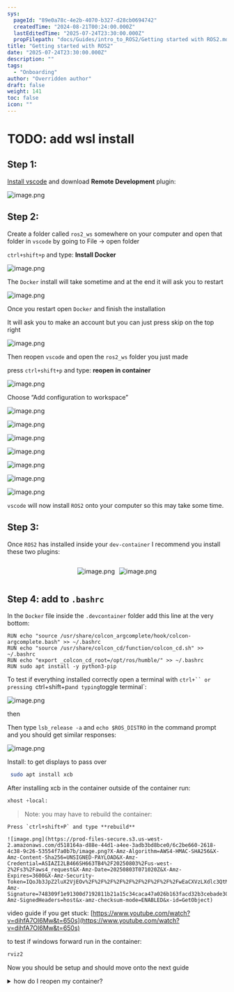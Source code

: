 ```yaml
---
sys:
  pageId: "89e0a78c-4e2b-4070-b327-d28cb0694742"
  createdTime: "2024-08-21T00:24:00.000Z"
  lastEditedTime: "2025-07-24T23:30:00.000Z"
  propFilepath: "docs/Guides/intro_to_ROS2/Getting started with ROS2.md"
title: "Getting started with ROS2"
date: "2025-07-24T23:30:00.000Z"
description: ""
tags:
  - "Onboarding"
author: "Overridden author"
draft: false
weight: 141
toc: false
icon: ""
---
```


# TODO: add wsl install

## Step 1:

[Install vscode](https://code.visualstudio.com/download) and download **Remote Development** plugin:

![image.png](https://prod-files-secure.s3.us-west-2.amazonaws.com/d518164a-d88e-44d1-a4ee-3adb3bd8bce0/efb52993-1881-4a40-b95e-6f020334f022/image.png?X-Amz-Algorithm=AWS4-HMAC-SHA256&X-Amz-Content-Sha256=UNSIGNED-PAYLOAD&X-Amz-Credential=ASIAZI2LB466U6KWYHFF%2F20250803%2Fus-west-2%2Fs3%2Faws4_request&X-Amz-Date=20250803T071012Z&X-Amz-Expires=3600&X-Amz-Security-Token=IQoJb3JpZ2luX2VjEOv%2F%2F%2F%2F%2F%2F%2F%2F%2F%2FwEaCXVzLXdlc3QtMiJHMEUCIGoKkzzkMhMj3LdDiCOzajp%2FJVRcA4QWAi6tvnGB7rGmAiEAmJlKkxtd%2FghWB9K7H1trqgBJfGgIo93BXRpSHCvPxzEq%2FwMIJBAAGgw2Mzc0MjMxODM4MDUiDIwc7PVEc9yaCBse9ircA5PY7FwJxBSYvnC8Vs1dUMGdADSQ4Jy84euPOkCVrCZnOD1yV16fT6PfbiyNfCWglzInBPYIgAQNbB9xIPUYIEIAmMdUBe3AZG9isv91y07fPXk5xiYlICLf2AD5FfDcmEg3pjagem0K7jyypqtfM6gUbksSwW5TW%2FsFgcIFWbl9fuGCrRxG5P9yAqjUv7ez1nzTgcUjXbU4ne30F9oXOSCc1uhcXE0wJoEu4LLSx08OYWrIsz0KLZxIzqMr%2BBpWzyJXJT%2F8hhVexoHBAwII%2FiHwkh37bnWu7d%2F%2FQ%2FQLCNJlXUsBXTDLGNRH840i6vtnVJhy46%2FKCTRxIm2jDuYytcX5jevP5zJzprGIbS0ijQFGp3sGe%2BaN%2Bm2Y9nBSMgF9rssfK6xnYz0DNXmn%2BikI3bVu37qJECVr9dDFNfd7kcC1081azo4ssiDx%2FwTjzE1L%2Fr0OPq47ivjuUKnjRfgyQlRH3862%2BFZ1zdyCfKn0WmSlMcvwfJ185py60ArC96B7JH4Q6HB3t8nHJzZIzbx0VT58pFEkbFd2xoScymfjHWjd3xSbVpEhhAn1AX8YgSo%2BTmaui0ilQAfGd0xPrNl3VOMsk5MorSegSBGUPzo%2Fp5tIPwULJ9CwJwpzcr18MNOau8QGOqUBpy0dLtwavtJmpjxXkRtlwWrBv%2BmPUyNBYAu%2BT63bKkT5TmUhMnTHx9uWlDf%2BBSzICbmytjXC2DPis2mtCNiSWoB9wy1s13awwDVgtUqSAx4e%2F4SkgZ%2Bc6FASJ3lsQQlRmQrX%2FJ3smb%2FOYmMBeByeeO6r9HSOtjyhbwN7GGkvWszb31KN6H0QverBR%2BAsuJFYsIBjUIqYC%2BX%2BZjVFuRxAXseguWaF&X-Amz-Signature=327b0e24ff272d56ee7c572d76cedeffbfb85370d64ca601aa9eb7a817d9f1dd&X-Amz-SignedHeaders=host&x-amz-checksum-mode=ENABLED&x-id=GetObject)

## Step 2:

Create a folder called `ros2_ws` somewhere on your computer and open that folder in `vscode` by going to File → open folder 

`ctrl+shift+p` and type: **Install Docker**

![image.png](https://prod-files-secure.s3.us-west-2.amazonaws.com/d518164a-d88e-44d1-a4ee-3adb3bd8bce0/2269dc0e-1cd5-47ff-bceb-c04ad9b2eab0/image.png?X-Amz-Algorithm=AWS4-HMAC-SHA256&X-Amz-Content-Sha256=UNSIGNED-PAYLOAD&X-Amz-Credential=ASIAZI2LB466U6KWYHFF%2F20250803%2Fus-west-2%2Fs3%2Faws4_request&X-Amz-Date=20250803T071012Z&X-Amz-Expires=3600&X-Amz-Security-Token=IQoJb3JpZ2luX2VjEOv%2F%2F%2F%2F%2F%2F%2F%2F%2F%2FwEaCXVzLXdlc3QtMiJHMEUCIGoKkzzkMhMj3LdDiCOzajp%2FJVRcA4QWAi6tvnGB7rGmAiEAmJlKkxtd%2FghWB9K7H1trqgBJfGgIo93BXRpSHCvPxzEq%2FwMIJBAAGgw2Mzc0MjMxODM4MDUiDIwc7PVEc9yaCBse9ircA5PY7FwJxBSYvnC8Vs1dUMGdADSQ4Jy84euPOkCVrCZnOD1yV16fT6PfbiyNfCWglzInBPYIgAQNbB9xIPUYIEIAmMdUBe3AZG9isv91y07fPXk5xiYlICLf2AD5FfDcmEg3pjagem0K7jyypqtfM6gUbksSwW5TW%2FsFgcIFWbl9fuGCrRxG5P9yAqjUv7ez1nzTgcUjXbU4ne30F9oXOSCc1uhcXE0wJoEu4LLSx08OYWrIsz0KLZxIzqMr%2BBpWzyJXJT%2F8hhVexoHBAwII%2FiHwkh37bnWu7d%2F%2FQ%2FQLCNJlXUsBXTDLGNRH840i6vtnVJhy46%2FKCTRxIm2jDuYytcX5jevP5zJzprGIbS0ijQFGp3sGe%2BaN%2Bm2Y9nBSMgF9rssfK6xnYz0DNXmn%2BikI3bVu37qJECVr9dDFNfd7kcC1081azo4ssiDx%2FwTjzE1L%2Fr0OPq47ivjuUKnjRfgyQlRH3862%2BFZ1zdyCfKn0WmSlMcvwfJ185py60ArC96B7JH4Q6HB3t8nHJzZIzbx0VT58pFEkbFd2xoScymfjHWjd3xSbVpEhhAn1AX8YgSo%2BTmaui0ilQAfGd0xPrNl3VOMsk5MorSegSBGUPzo%2Fp5tIPwULJ9CwJwpzcr18MNOau8QGOqUBpy0dLtwavtJmpjxXkRtlwWrBv%2BmPUyNBYAu%2BT63bKkT5TmUhMnTHx9uWlDf%2BBSzICbmytjXC2DPis2mtCNiSWoB9wy1s13awwDVgtUqSAx4e%2F4SkgZ%2Bc6FASJ3lsQQlRmQrX%2FJ3smb%2FOYmMBeByeeO6r9HSOtjyhbwN7GGkvWszb31KN6H0QverBR%2BAsuJFYsIBjUIqYC%2BX%2BZjVFuRxAXseguWaF&X-Amz-Signature=d7d4b9045f3c7515c29b67c5581d695d319c4844a11a363b4ab399cfdc399aaf&X-Amz-SignedHeaders=host&x-amz-checksum-mode=ENABLED&x-id=GetObject)

The `Docker` install will take sometime and at the end it will ask you to restart

![image.png](https://prod-files-secure.s3.us-west-2.amazonaws.com/d518164a-d88e-44d1-a4ee-3adb3bd8bce0/ed233f78-be33-4b1f-b89c-9c346c0e961e/image.png?X-Amz-Algorithm=AWS4-HMAC-SHA256&X-Amz-Content-Sha256=UNSIGNED-PAYLOAD&X-Amz-Credential=ASIAZI2LB466U6KWYHFF%2F20250803%2Fus-west-2%2Fs3%2Faws4_request&X-Amz-Date=20250803T071012Z&X-Amz-Expires=3600&X-Amz-Security-Token=IQoJb3JpZ2luX2VjEOv%2F%2F%2F%2F%2F%2F%2F%2F%2F%2FwEaCXVzLXdlc3QtMiJHMEUCIGoKkzzkMhMj3LdDiCOzajp%2FJVRcA4QWAi6tvnGB7rGmAiEAmJlKkxtd%2FghWB9K7H1trqgBJfGgIo93BXRpSHCvPxzEq%2FwMIJBAAGgw2Mzc0MjMxODM4MDUiDIwc7PVEc9yaCBse9ircA5PY7FwJxBSYvnC8Vs1dUMGdADSQ4Jy84euPOkCVrCZnOD1yV16fT6PfbiyNfCWglzInBPYIgAQNbB9xIPUYIEIAmMdUBe3AZG9isv91y07fPXk5xiYlICLf2AD5FfDcmEg3pjagem0K7jyypqtfM6gUbksSwW5TW%2FsFgcIFWbl9fuGCrRxG5P9yAqjUv7ez1nzTgcUjXbU4ne30F9oXOSCc1uhcXE0wJoEu4LLSx08OYWrIsz0KLZxIzqMr%2BBpWzyJXJT%2F8hhVexoHBAwII%2FiHwkh37bnWu7d%2F%2FQ%2FQLCNJlXUsBXTDLGNRH840i6vtnVJhy46%2FKCTRxIm2jDuYytcX5jevP5zJzprGIbS0ijQFGp3sGe%2BaN%2Bm2Y9nBSMgF9rssfK6xnYz0DNXmn%2BikI3bVu37qJECVr9dDFNfd7kcC1081azo4ssiDx%2FwTjzE1L%2Fr0OPq47ivjuUKnjRfgyQlRH3862%2BFZ1zdyCfKn0WmSlMcvwfJ185py60ArC96B7JH4Q6HB3t8nHJzZIzbx0VT58pFEkbFd2xoScymfjHWjd3xSbVpEhhAn1AX8YgSo%2BTmaui0ilQAfGd0xPrNl3VOMsk5MorSegSBGUPzo%2Fp5tIPwULJ9CwJwpzcr18MNOau8QGOqUBpy0dLtwavtJmpjxXkRtlwWrBv%2BmPUyNBYAu%2BT63bKkT5TmUhMnTHx9uWlDf%2BBSzICbmytjXC2DPis2mtCNiSWoB9wy1s13awwDVgtUqSAx4e%2F4SkgZ%2Bc6FASJ3lsQQlRmQrX%2FJ3smb%2FOYmMBeByeeO6r9HSOtjyhbwN7GGkvWszb31KN6H0QverBR%2BAsuJFYsIBjUIqYC%2BX%2BZjVFuRxAXseguWaF&X-Amz-Signature=574b8f5a9a89d447bf63cbf030c369082df7b4f4ea0519bd46c41759d319fcf4&X-Amz-SignedHeaders=host&x-amz-checksum-mode=ENABLED&x-id=GetObject)

Once you restart open `Docker` and finish the installation

It will ask you to make an account but you can just press skip on the top right

![image.png](https://prod-files-secure.s3.us-west-2.amazonaws.com/d518164a-d88e-44d1-a4ee-3adb3bd8bce0/21010ad9-1659-4fd9-9f59-9932a09b2a3d/image.png?X-Amz-Algorithm=AWS4-HMAC-SHA256&X-Amz-Content-Sha256=UNSIGNED-PAYLOAD&X-Amz-Credential=ASIAZI2LB466U6KWYHFF%2F20250803%2Fus-west-2%2Fs3%2Faws4_request&X-Amz-Date=20250803T071012Z&X-Amz-Expires=3600&X-Amz-Security-Token=IQoJb3JpZ2luX2VjEOv%2F%2F%2F%2F%2F%2F%2F%2F%2F%2FwEaCXVzLXdlc3QtMiJHMEUCIGoKkzzkMhMj3LdDiCOzajp%2FJVRcA4QWAi6tvnGB7rGmAiEAmJlKkxtd%2FghWB9K7H1trqgBJfGgIo93BXRpSHCvPxzEq%2FwMIJBAAGgw2Mzc0MjMxODM4MDUiDIwc7PVEc9yaCBse9ircA5PY7FwJxBSYvnC8Vs1dUMGdADSQ4Jy84euPOkCVrCZnOD1yV16fT6PfbiyNfCWglzInBPYIgAQNbB9xIPUYIEIAmMdUBe3AZG9isv91y07fPXk5xiYlICLf2AD5FfDcmEg3pjagem0K7jyypqtfM6gUbksSwW5TW%2FsFgcIFWbl9fuGCrRxG5P9yAqjUv7ez1nzTgcUjXbU4ne30F9oXOSCc1uhcXE0wJoEu4LLSx08OYWrIsz0KLZxIzqMr%2BBpWzyJXJT%2F8hhVexoHBAwII%2FiHwkh37bnWu7d%2F%2FQ%2FQLCNJlXUsBXTDLGNRH840i6vtnVJhy46%2FKCTRxIm2jDuYytcX5jevP5zJzprGIbS0ijQFGp3sGe%2BaN%2Bm2Y9nBSMgF9rssfK6xnYz0DNXmn%2BikI3bVu37qJECVr9dDFNfd7kcC1081azo4ssiDx%2FwTjzE1L%2Fr0OPq47ivjuUKnjRfgyQlRH3862%2BFZ1zdyCfKn0WmSlMcvwfJ185py60ArC96B7JH4Q6HB3t8nHJzZIzbx0VT58pFEkbFd2xoScymfjHWjd3xSbVpEhhAn1AX8YgSo%2BTmaui0ilQAfGd0xPrNl3VOMsk5MorSegSBGUPzo%2Fp5tIPwULJ9CwJwpzcr18MNOau8QGOqUBpy0dLtwavtJmpjxXkRtlwWrBv%2BmPUyNBYAu%2BT63bKkT5TmUhMnTHx9uWlDf%2BBSzICbmytjXC2DPis2mtCNiSWoB9wy1s13awwDVgtUqSAx4e%2F4SkgZ%2Bc6FASJ3lsQQlRmQrX%2FJ3smb%2FOYmMBeByeeO6r9HSOtjyhbwN7GGkvWszb31KN6H0QverBR%2BAsuJFYsIBjUIqYC%2BX%2BZjVFuRxAXseguWaF&X-Amz-Signature=d13a07a3dd776565e54206be77e4924042cb1f681308db5ab2382b6faba45654&X-Amz-SignedHeaders=host&x-amz-checksum-mode=ENABLED&x-id=GetObject)

Then reopen `vscode` and open the `ros2_ws` folder you just made

press `ctrl+shift+p` and type: **reopen in container**

![image.png](https://prod-files-secure.s3.us-west-2.amazonaws.com/d518164a-d88e-44d1-a4ee-3adb3bd8bce0/4e93b8c2-41ad-488c-8095-c74205196118/image.png?X-Amz-Algorithm=AWS4-HMAC-SHA256&X-Amz-Content-Sha256=UNSIGNED-PAYLOAD&X-Amz-Credential=ASIAZI2LB466U6KWYHFF%2F20250803%2Fus-west-2%2Fs3%2Faws4_request&X-Amz-Date=20250803T071012Z&X-Amz-Expires=3600&X-Amz-Security-Token=IQoJb3JpZ2luX2VjEOv%2F%2F%2F%2F%2F%2F%2F%2F%2F%2FwEaCXVzLXdlc3QtMiJHMEUCIGoKkzzkMhMj3LdDiCOzajp%2FJVRcA4QWAi6tvnGB7rGmAiEAmJlKkxtd%2FghWB9K7H1trqgBJfGgIo93BXRpSHCvPxzEq%2FwMIJBAAGgw2Mzc0MjMxODM4MDUiDIwc7PVEc9yaCBse9ircA5PY7FwJxBSYvnC8Vs1dUMGdADSQ4Jy84euPOkCVrCZnOD1yV16fT6PfbiyNfCWglzInBPYIgAQNbB9xIPUYIEIAmMdUBe3AZG9isv91y07fPXk5xiYlICLf2AD5FfDcmEg3pjagem0K7jyypqtfM6gUbksSwW5TW%2FsFgcIFWbl9fuGCrRxG5P9yAqjUv7ez1nzTgcUjXbU4ne30F9oXOSCc1uhcXE0wJoEu4LLSx08OYWrIsz0KLZxIzqMr%2BBpWzyJXJT%2F8hhVexoHBAwII%2FiHwkh37bnWu7d%2F%2FQ%2FQLCNJlXUsBXTDLGNRH840i6vtnVJhy46%2FKCTRxIm2jDuYytcX5jevP5zJzprGIbS0ijQFGp3sGe%2BaN%2Bm2Y9nBSMgF9rssfK6xnYz0DNXmn%2BikI3bVu37qJECVr9dDFNfd7kcC1081azo4ssiDx%2FwTjzE1L%2Fr0OPq47ivjuUKnjRfgyQlRH3862%2BFZ1zdyCfKn0WmSlMcvwfJ185py60ArC96B7JH4Q6HB3t8nHJzZIzbx0VT58pFEkbFd2xoScymfjHWjd3xSbVpEhhAn1AX8YgSo%2BTmaui0ilQAfGd0xPrNl3VOMsk5MorSegSBGUPzo%2Fp5tIPwULJ9CwJwpzcr18MNOau8QGOqUBpy0dLtwavtJmpjxXkRtlwWrBv%2BmPUyNBYAu%2BT63bKkT5TmUhMnTHx9uWlDf%2BBSzICbmytjXC2DPis2mtCNiSWoB9wy1s13awwDVgtUqSAx4e%2F4SkgZ%2Bc6FASJ3lsQQlRmQrX%2FJ3smb%2FOYmMBeByeeO6r9HSOtjyhbwN7GGkvWszb31KN6H0QverBR%2BAsuJFYsIBjUIqYC%2BX%2BZjVFuRxAXseguWaF&X-Amz-Signature=4080d2d74fc5f40ddf867f0064715819ac3ad143a62ff3eb8f17d66323bcfe9a&X-Amz-SignedHeaders=host&x-amz-checksum-mode=ENABLED&x-id=GetObject)

Choose “Add configuration to workspace”

![image.png](https://prod-files-secure.s3.us-west-2.amazonaws.com/d518164a-d88e-44d1-a4ee-3adb3bd8bce0/9560b282-5060-4989-ba37-97e7b2c22476/image.png?X-Amz-Algorithm=AWS4-HMAC-SHA256&X-Amz-Content-Sha256=UNSIGNED-PAYLOAD&X-Amz-Credential=ASIAZI2LB466U6KWYHFF%2F20250803%2Fus-west-2%2Fs3%2Faws4_request&X-Amz-Date=20250803T071012Z&X-Amz-Expires=3600&X-Amz-Security-Token=IQoJb3JpZ2luX2VjEOv%2F%2F%2F%2F%2F%2F%2F%2F%2F%2FwEaCXVzLXdlc3QtMiJHMEUCIGoKkzzkMhMj3LdDiCOzajp%2FJVRcA4QWAi6tvnGB7rGmAiEAmJlKkxtd%2FghWB9K7H1trqgBJfGgIo93BXRpSHCvPxzEq%2FwMIJBAAGgw2Mzc0MjMxODM4MDUiDIwc7PVEc9yaCBse9ircA5PY7FwJxBSYvnC8Vs1dUMGdADSQ4Jy84euPOkCVrCZnOD1yV16fT6PfbiyNfCWglzInBPYIgAQNbB9xIPUYIEIAmMdUBe3AZG9isv91y07fPXk5xiYlICLf2AD5FfDcmEg3pjagem0K7jyypqtfM6gUbksSwW5TW%2FsFgcIFWbl9fuGCrRxG5P9yAqjUv7ez1nzTgcUjXbU4ne30F9oXOSCc1uhcXE0wJoEu4LLSx08OYWrIsz0KLZxIzqMr%2BBpWzyJXJT%2F8hhVexoHBAwII%2FiHwkh37bnWu7d%2F%2FQ%2FQLCNJlXUsBXTDLGNRH840i6vtnVJhy46%2FKCTRxIm2jDuYytcX5jevP5zJzprGIbS0ijQFGp3sGe%2BaN%2Bm2Y9nBSMgF9rssfK6xnYz0DNXmn%2BikI3bVu37qJECVr9dDFNfd7kcC1081azo4ssiDx%2FwTjzE1L%2Fr0OPq47ivjuUKnjRfgyQlRH3862%2BFZ1zdyCfKn0WmSlMcvwfJ185py60ArC96B7JH4Q6HB3t8nHJzZIzbx0VT58pFEkbFd2xoScymfjHWjd3xSbVpEhhAn1AX8YgSo%2BTmaui0ilQAfGd0xPrNl3VOMsk5MorSegSBGUPzo%2Fp5tIPwULJ9CwJwpzcr18MNOau8QGOqUBpy0dLtwavtJmpjxXkRtlwWrBv%2BmPUyNBYAu%2BT63bKkT5TmUhMnTHx9uWlDf%2BBSzICbmytjXC2DPis2mtCNiSWoB9wy1s13awwDVgtUqSAx4e%2F4SkgZ%2Bc6FASJ3lsQQlRmQrX%2FJ3smb%2FOYmMBeByeeO6r9HSOtjyhbwN7GGkvWszb31KN6H0QverBR%2BAsuJFYsIBjUIqYC%2BX%2BZjVFuRxAXseguWaF&X-Amz-Signature=6743c35102d94a8e34ca1f8acf35931a4a8eb52481c1f2770416e2ef1d068829&X-Amz-SignedHeaders=host&x-amz-checksum-mode=ENABLED&x-id=GetObject)

![image.png](https://prod-files-secure.s3.us-west-2.amazonaws.com/d518164a-d88e-44d1-a4ee-3adb3bd8bce0/2ee63f81-886b-48e8-a553-dc6e5eac99e4/image.png?X-Amz-Algorithm=AWS4-HMAC-SHA256&X-Amz-Content-Sha256=UNSIGNED-PAYLOAD&X-Amz-Credential=ASIAZI2LB466U6KWYHFF%2F20250803%2Fus-west-2%2Fs3%2Faws4_request&X-Amz-Date=20250803T071012Z&X-Amz-Expires=3600&X-Amz-Security-Token=IQoJb3JpZ2luX2VjEOv%2F%2F%2F%2F%2F%2F%2F%2F%2F%2FwEaCXVzLXdlc3QtMiJHMEUCIGoKkzzkMhMj3LdDiCOzajp%2FJVRcA4QWAi6tvnGB7rGmAiEAmJlKkxtd%2FghWB9K7H1trqgBJfGgIo93BXRpSHCvPxzEq%2FwMIJBAAGgw2Mzc0MjMxODM4MDUiDIwc7PVEc9yaCBse9ircA5PY7FwJxBSYvnC8Vs1dUMGdADSQ4Jy84euPOkCVrCZnOD1yV16fT6PfbiyNfCWglzInBPYIgAQNbB9xIPUYIEIAmMdUBe3AZG9isv91y07fPXk5xiYlICLf2AD5FfDcmEg3pjagem0K7jyypqtfM6gUbksSwW5TW%2FsFgcIFWbl9fuGCrRxG5P9yAqjUv7ez1nzTgcUjXbU4ne30F9oXOSCc1uhcXE0wJoEu4LLSx08OYWrIsz0KLZxIzqMr%2BBpWzyJXJT%2F8hhVexoHBAwII%2FiHwkh37bnWu7d%2F%2FQ%2FQLCNJlXUsBXTDLGNRH840i6vtnVJhy46%2FKCTRxIm2jDuYytcX5jevP5zJzprGIbS0ijQFGp3sGe%2BaN%2Bm2Y9nBSMgF9rssfK6xnYz0DNXmn%2BikI3bVu37qJECVr9dDFNfd7kcC1081azo4ssiDx%2FwTjzE1L%2Fr0OPq47ivjuUKnjRfgyQlRH3862%2BFZ1zdyCfKn0WmSlMcvwfJ185py60ArC96B7JH4Q6HB3t8nHJzZIzbx0VT58pFEkbFd2xoScymfjHWjd3xSbVpEhhAn1AX8YgSo%2BTmaui0ilQAfGd0xPrNl3VOMsk5MorSegSBGUPzo%2Fp5tIPwULJ9CwJwpzcr18MNOau8QGOqUBpy0dLtwavtJmpjxXkRtlwWrBv%2BmPUyNBYAu%2BT63bKkT5TmUhMnTHx9uWlDf%2BBSzICbmytjXC2DPis2mtCNiSWoB9wy1s13awwDVgtUqSAx4e%2F4SkgZ%2Bc6FASJ3lsQQlRmQrX%2FJ3smb%2FOYmMBeByeeO6r9HSOtjyhbwN7GGkvWszb31KN6H0QverBR%2BAsuJFYsIBjUIqYC%2BX%2BZjVFuRxAXseguWaF&X-Amz-Signature=1d9de4a7ffff35a4303da9dda7cd3656e6be1cbddcf2cadc8525327f5801d426&X-Amz-SignedHeaders=host&x-amz-checksum-mode=ENABLED&x-id=GetObject)

![image.png](https://prod-files-secure.s3.us-west-2.amazonaws.com/d518164a-d88e-44d1-a4ee-3adb3bd8bce0/e0fd626c-c8b6-4b2c-95d1-fa4c26514504/image.png?X-Amz-Algorithm=AWS4-HMAC-SHA256&X-Amz-Content-Sha256=UNSIGNED-PAYLOAD&X-Amz-Credential=ASIAZI2LB466U6KWYHFF%2F20250803%2Fus-west-2%2Fs3%2Faws4_request&X-Amz-Date=20250803T071012Z&X-Amz-Expires=3600&X-Amz-Security-Token=IQoJb3JpZ2luX2VjEOv%2F%2F%2F%2F%2F%2F%2F%2F%2F%2FwEaCXVzLXdlc3QtMiJHMEUCIGoKkzzkMhMj3LdDiCOzajp%2FJVRcA4QWAi6tvnGB7rGmAiEAmJlKkxtd%2FghWB9K7H1trqgBJfGgIo93BXRpSHCvPxzEq%2FwMIJBAAGgw2Mzc0MjMxODM4MDUiDIwc7PVEc9yaCBse9ircA5PY7FwJxBSYvnC8Vs1dUMGdADSQ4Jy84euPOkCVrCZnOD1yV16fT6PfbiyNfCWglzInBPYIgAQNbB9xIPUYIEIAmMdUBe3AZG9isv91y07fPXk5xiYlICLf2AD5FfDcmEg3pjagem0K7jyypqtfM6gUbksSwW5TW%2FsFgcIFWbl9fuGCrRxG5P9yAqjUv7ez1nzTgcUjXbU4ne30F9oXOSCc1uhcXE0wJoEu4LLSx08OYWrIsz0KLZxIzqMr%2BBpWzyJXJT%2F8hhVexoHBAwII%2FiHwkh37bnWu7d%2F%2FQ%2FQLCNJlXUsBXTDLGNRH840i6vtnVJhy46%2FKCTRxIm2jDuYytcX5jevP5zJzprGIbS0ijQFGp3sGe%2BaN%2Bm2Y9nBSMgF9rssfK6xnYz0DNXmn%2BikI3bVu37qJECVr9dDFNfd7kcC1081azo4ssiDx%2FwTjzE1L%2Fr0OPq47ivjuUKnjRfgyQlRH3862%2BFZ1zdyCfKn0WmSlMcvwfJ185py60ArC96B7JH4Q6HB3t8nHJzZIzbx0VT58pFEkbFd2xoScymfjHWjd3xSbVpEhhAn1AX8YgSo%2BTmaui0ilQAfGd0xPrNl3VOMsk5MorSegSBGUPzo%2Fp5tIPwULJ9CwJwpzcr18MNOau8QGOqUBpy0dLtwavtJmpjxXkRtlwWrBv%2BmPUyNBYAu%2BT63bKkT5TmUhMnTHx9uWlDf%2BBSzICbmytjXC2DPis2mtCNiSWoB9wy1s13awwDVgtUqSAx4e%2F4SkgZ%2Bc6FASJ3lsQQlRmQrX%2FJ3smb%2FOYmMBeByeeO6r9HSOtjyhbwN7GGkvWszb31KN6H0QverBR%2BAsuJFYsIBjUIqYC%2BX%2BZjVFuRxAXseguWaF&X-Amz-Signature=8c343a2eb7eb2edd356e2d6c4fa97cf9c3469bab1a825054d2da09f3b672503f&X-Amz-SignedHeaders=host&x-amz-checksum-mode=ENABLED&x-id=GetObject)

![image.png](https://prod-files-secure.s3.us-west-2.amazonaws.com/d518164a-d88e-44d1-a4ee-3adb3bd8bce0/a2e13f50-d2ab-4719-a4c2-7ced634bfc9d/image.png?X-Amz-Algorithm=AWS4-HMAC-SHA256&X-Amz-Content-Sha256=UNSIGNED-PAYLOAD&X-Amz-Credential=ASIAZI2LB466U6KWYHFF%2F20250803%2Fus-west-2%2Fs3%2Faws4_request&X-Amz-Date=20250803T071012Z&X-Amz-Expires=3600&X-Amz-Security-Token=IQoJb3JpZ2luX2VjEOv%2F%2F%2F%2F%2F%2F%2F%2F%2F%2FwEaCXVzLXdlc3QtMiJHMEUCIGoKkzzkMhMj3LdDiCOzajp%2FJVRcA4QWAi6tvnGB7rGmAiEAmJlKkxtd%2FghWB9K7H1trqgBJfGgIo93BXRpSHCvPxzEq%2FwMIJBAAGgw2Mzc0MjMxODM4MDUiDIwc7PVEc9yaCBse9ircA5PY7FwJxBSYvnC8Vs1dUMGdADSQ4Jy84euPOkCVrCZnOD1yV16fT6PfbiyNfCWglzInBPYIgAQNbB9xIPUYIEIAmMdUBe3AZG9isv91y07fPXk5xiYlICLf2AD5FfDcmEg3pjagem0K7jyypqtfM6gUbksSwW5TW%2FsFgcIFWbl9fuGCrRxG5P9yAqjUv7ez1nzTgcUjXbU4ne30F9oXOSCc1uhcXE0wJoEu4LLSx08OYWrIsz0KLZxIzqMr%2BBpWzyJXJT%2F8hhVexoHBAwII%2FiHwkh37bnWu7d%2F%2FQ%2FQLCNJlXUsBXTDLGNRH840i6vtnVJhy46%2FKCTRxIm2jDuYytcX5jevP5zJzprGIbS0ijQFGp3sGe%2BaN%2Bm2Y9nBSMgF9rssfK6xnYz0DNXmn%2BikI3bVu37qJECVr9dDFNfd7kcC1081azo4ssiDx%2FwTjzE1L%2Fr0OPq47ivjuUKnjRfgyQlRH3862%2BFZ1zdyCfKn0WmSlMcvwfJ185py60ArC96B7JH4Q6HB3t8nHJzZIzbx0VT58pFEkbFd2xoScymfjHWjd3xSbVpEhhAn1AX8YgSo%2BTmaui0ilQAfGd0xPrNl3VOMsk5MorSegSBGUPzo%2Fp5tIPwULJ9CwJwpzcr18MNOau8QGOqUBpy0dLtwavtJmpjxXkRtlwWrBv%2BmPUyNBYAu%2BT63bKkT5TmUhMnTHx9uWlDf%2BBSzICbmytjXC2DPis2mtCNiSWoB9wy1s13awwDVgtUqSAx4e%2F4SkgZ%2Bc6FASJ3lsQQlRmQrX%2FJ3smb%2FOYmMBeByeeO6r9HSOtjyhbwN7GGkvWszb31KN6H0QverBR%2BAsuJFYsIBjUIqYC%2BX%2BZjVFuRxAXseguWaF&X-Amz-Signature=cd48270c8b892868fd70298215edb24cdda0991290f3df5b2085706df6f3a59d&X-Amz-SignedHeaders=host&x-amz-checksum-mode=ENABLED&x-id=GetObject)

![image.png](https://prod-files-secure.s3.us-west-2.amazonaws.com/d518164a-d88e-44d1-a4ee-3adb3bd8bce0/6cc478ad-aaba-4bf7-9fcc-403277ab896c/image.png?X-Amz-Algorithm=AWS4-HMAC-SHA256&X-Amz-Content-Sha256=UNSIGNED-PAYLOAD&X-Amz-Credential=ASIAZI2LB466U6KWYHFF%2F20250803%2Fus-west-2%2Fs3%2Faws4_request&X-Amz-Date=20250803T071012Z&X-Amz-Expires=3600&X-Amz-Security-Token=IQoJb3JpZ2luX2VjEOv%2F%2F%2F%2F%2F%2F%2F%2F%2F%2FwEaCXVzLXdlc3QtMiJHMEUCIGoKkzzkMhMj3LdDiCOzajp%2FJVRcA4QWAi6tvnGB7rGmAiEAmJlKkxtd%2FghWB9K7H1trqgBJfGgIo93BXRpSHCvPxzEq%2FwMIJBAAGgw2Mzc0MjMxODM4MDUiDIwc7PVEc9yaCBse9ircA5PY7FwJxBSYvnC8Vs1dUMGdADSQ4Jy84euPOkCVrCZnOD1yV16fT6PfbiyNfCWglzInBPYIgAQNbB9xIPUYIEIAmMdUBe3AZG9isv91y07fPXk5xiYlICLf2AD5FfDcmEg3pjagem0K7jyypqtfM6gUbksSwW5TW%2FsFgcIFWbl9fuGCrRxG5P9yAqjUv7ez1nzTgcUjXbU4ne30F9oXOSCc1uhcXE0wJoEu4LLSx08OYWrIsz0KLZxIzqMr%2BBpWzyJXJT%2F8hhVexoHBAwII%2FiHwkh37bnWu7d%2F%2FQ%2FQLCNJlXUsBXTDLGNRH840i6vtnVJhy46%2FKCTRxIm2jDuYytcX5jevP5zJzprGIbS0ijQFGp3sGe%2BaN%2Bm2Y9nBSMgF9rssfK6xnYz0DNXmn%2BikI3bVu37qJECVr9dDFNfd7kcC1081azo4ssiDx%2FwTjzE1L%2Fr0OPq47ivjuUKnjRfgyQlRH3862%2BFZ1zdyCfKn0WmSlMcvwfJ185py60ArC96B7JH4Q6HB3t8nHJzZIzbx0VT58pFEkbFd2xoScymfjHWjd3xSbVpEhhAn1AX8YgSo%2BTmaui0ilQAfGd0xPrNl3VOMsk5MorSegSBGUPzo%2Fp5tIPwULJ9CwJwpzcr18MNOau8QGOqUBpy0dLtwavtJmpjxXkRtlwWrBv%2BmPUyNBYAu%2BT63bKkT5TmUhMnTHx9uWlDf%2BBSzICbmytjXC2DPis2mtCNiSWoB9wy1s13awwDVgtUqSAx4e%2F4SkgZ%2Bc6FASJ3lsQQlRmQrX%2FJ3smb%2FOYmMBeByeeO6r9HSOtjyhbwN7GGkvWszb31KN6H0QverBR%2BAsuJFYsIBjUIqYC%2BX%2BZjVFuRxAXseguWaF&X-Amz-Signature=37a0ede9e27b47878461949fc52ee558fa91c79555b29f07a89e5475e4050e9d&X-Amz-SignedHeaders=host&x-amz-checksum-mode=ENABLED&x-id=GetObject)

![image.png](https://prod-files-secure.s3.us-west-2.amazonaws.com/d518164a-d88e-44d1-a4ee-3adb3bd8bce0/53255b28-f75e-430f-b9e3-c0ac8577e42b/image.png?X-Amz-Algorithm=AWS4-HMAC-SHA256&X-Amz-Content-Sha256=UNSIGNED-PAYLOAD&X-Amz-Credential=ASIAZI2LB466U6KWYHFF%2F20250803%2Fus-west-2%2Fs3%2Faws4_request&X-Amz-Date=20250803T071012Z&X-Amz-Expires=3600&X-Amz-Security-Token=IQoJb3JpZ2luX2VjEOv%2F%2F%2F%2F%2F%2F%2F%2F%2F%2FwEaCXVzLXdlc3QtMiJHMEUCIGoKkzzkMhMj3LdDiCOzajp%2FJVRcA4QWAi6tvnGB7rGmAiEAmJlKkxtd%2FghWB9K7H1trqgBJfGgIo93BXRpSHCvPxzEq%2FwMIJBAAGgw2Mzc0MjMxODM4MDUiDIwc7PVEc9yaCBse9ircA5PY7FwJxBSYvnC8Vs1dUMGdADSQ4Jy84euPOkCVrCZnOD1yV16fT6PfbiyNfCWglzInBPYIgAQNbB9xIPUYIEIAmMdUBe3AZG9isv91y07fPXk5xiYlICLf2AD5FfDcmEg3pjagem0K7jyypqtfM6gUbksSwW5TW%2FsFgcIFWbl9fuGCrRxG5P9yAqjUv7ez1nzTgcUjXbU4ne30F9oXOSCc1uhcXE0wJoEu4LLSx08OYWrIsz0KLZxIzqMr%2BBpWzyJXJT%2F8hhVexoHBAwII%2FiHwkh37bnWu7d%2F%2FQ%2FQLCNJlXUsBXTDLGNRH840i6vtnVJhy46%2FKCTRxIm2jDuYytcX5jevP5zJzprGIbS0ijQFGp3sGe%2BaN%2Bm2Y9nBSMgF9rssfK6xnYz0DNXmn%2BikI3bVu37qJECVr9dDFNfd7kcC1081azo4ssiDx%2FwTjzE1L%2Fr0OPq47ivjuUKnjRfgyQlRH3862%2BFZ1zdyCfKn0WmSlMcvwfJ185py60ArC96B7JH4Q6HB3t8nHJzZIzbx0VT58pFEkbFd2xoScymfjHWjd3xSbVpEhhAn1AX8YgSo%2BTmaui0ilQAfGd0xPrNl3VOMsk5MorSegSBGUPzo%2Fp5tIPwULJ9CwJwpzcr18MNOau8QGOqUBpy0dLtwavtJmpjxXkRtlwWrBv%2BmPUyNBYAu%2BT63bKkT5TmUhMnTHx9uWlDf%2BBSzICbmytjXC2DPis2mtCNiSWoB9wy1s13awwDVgtUqSAx4e%2F4SkgZ%2Bc6FASJ3lsQQlRmQrX%2FJ3smb%2FOYmMBeByeeO6r9HSOtjyhbwN7GGkvWszb31KN6H0QverBR%2BAsuJFYsIBjUIqYC%2BX%2BZjVFuRxAXseguWaF&X-Amz-Signature=9f4b4ff32d3a98908ee5c0d96cbaa9dcd2c007a265399288af5821545d8892d4&X-Amz-SignedHeaders=host&x-amz-checksum-mode=ENABLED&x-id=GetObject)

![image.png](https://prod-files-secure.s3.us-west-2.amazonaws.com/d518164a-d88e-44d1-a4ee-3adb3bd8bce0/7c562767-5af9-4ffb-97d1-327bcdf4ee00/image.png?X-Amz-Algorithm=AWS4-HMAC-SHA256&X-Amz-Content-Sha256=UNSIGNED-PAYLOAD&X-Amz-Credential=ASIAZI2LB466U6KWYHFF%2F20250803%2Fus-west-2%2Fs3%2Faws4_request&X-Amz-Date=20250803T071012Z&X-Amz-Expires=3600&X-Amz-Security-Token=IQoJb3JpZ2luX2VjEOv%2F%2F%2F%2F%2F%2F%2F%2F%2F%2FwEaCXVzLXdlc3QtMiJHMEUCIGoKkzzkMhMj3LdDiCOzajp%2FJVRcA4QWAi6tvnGB7rGmAiEAmJlKkxtd%2FghWB9K7H1trqgBJfGgIo93BXRpSHCvPxzEq%2FwMIJBAAGgw2Mzc0MjMxODM4MDUiDIwc7PVEc9yaCBse9ircA5PY7FwJxBSYvnC8Vs1dUMGdADSQ4Jy84euPOkCVrCZnOD1yV16fT6PfbiyNfCWglzInBPYIgAQNbB9xIPUYIEIAmMdUBe3AZG9isv91y07fPXk5xiYlICLf2AD5FfDcmEg3pjagem0K7jyypqtfM6gUbksSwW5TW%2FsFgcIFWbl9fuGCrRxG5P9yAqjUv7ez1nzTgcUjXbU4ne30F9oXOSCc1uhcXE0wJoEu4LLSx08OYWrIsz0KLZxIzqMr%2BBpWzyJXJT%2F8hhVexoHBAwII%2FiHwkh37bnWu7d%2F%2FQ%2FQLCNJlXUsBXTDLGNRH840i6vtnVJhy46%2FKCTRxIm2jDuYytcX5jevP5zJzprGIbS0ijQFGp3sGe%2BaN%2Bm2Y9nBSMgF9rssfK6xnYz0DNXmn%2BikI3bVu37qJECVr9dDFNfd7kcC1081azo4ssiDx%2FwTjzE1L%2Fr0OPq47ivjuUKnjRfgyQlRH3862%2BFZ1zdyCfKn0WmSlMcvwfJ185py60ArC96B7JH4Q6HB3t8nHJzZIzbx0VT58pFEkbFd2xoScymfjHWjd3xSbVpEhhAn1AX8YgSo%2BTmaui0ilQAfGd0xPrNl3VOMsk5MorSegSBGUPzo%2Fp5tIPwULJ9CwJwpzcr18MNOau8QGOqUBpy0dLtwavtJmpjxXkRtlwWrBv%2BmPUyNBYAu%2BT63bKkT5TmUhMnTHx9uWlDf%2BBSzICbmytjXC2DPis2mtCNiSWoB9wy1s13awwDVgtUqSAx4e%2F4SkgZ%2Bc6FASJ3lsQQlRmQrX%2FJ3smb%2FOYmMBeByeeO6r9HSOtjyhbwN7GGkvWszb31KN6H0QverBR%2BAsuJFYsIBjUIqYC%2BX%2BZjVFuRxAXseguWaF&X-Amz-Signature=e8d47da4a7c6a6264a59eab115aa240e52cbeeadb023d87b186f33a5cd91098d&X-Amz-SignedHeaders=host&x-amz-checksum-mode=ENABLED&x-id=GetObject)

`vscode` will now install `ROS2` onto your computer so this may take some time.

## Step 3:

Once `ROS2` has installed inside your `dev-container` I recommend you install these two plugins:

<div style="display: flex;flex-direction: row; column-gap:10px; max-width: 630px;justify-content: center;">
<div>

![image.png](https://prod-files-secure.s3.us-west-2.amazonaws.com/d518164a-d88e-44d1-a4ee-3adb3bd8bce0/3fc3d550-5a54-4ba1-ba6b-faa01cdb7369/image.png?X-Amz-Algorithm=AWS4-HMAC-SHA256&X-Amz-Content-Sha256=UNSIGNED-PAYLOAD&X-Amz-Credential=ASIAZI2LB466RBSBV6RN%2F20250803%2Fus-west-2%2Fs3%2Faws4_request&X-Amz-Date=20250803T071019Z&X-Amz-Expires=3600&X-Amz-Security-Token=IQoJb3JpZ2luX2VjEOv%2F%2F%2F%2F%2F%2F%2F%2F%2F%2FwEaCXVzLXdlc3QtMiJHMEUCIDiEF4XhnnMbWKF5VrDC4jVSXBbyIV9di%2FYh0knOiSlsAiEAz1%2BpULe4trY8IsYE6dIF7rwhUS9731Qvhh7VNymNNyQq%2FwMIJBAAGgw2Mzc0MjMxODM4MDUiDE%2FzMbj0Aj5vaTqeQyrcAw8QPVFUmONMdKvhNhyP5U%2Fkm9YNzZbp3%2BeZsL6UY0zQQaY0ZuwAcPJpniXE9ll2tYUUx8X%2BQlnvTUxjHAlxBhDVaINmUWRA5NVBe1fLU24B96fTJu%2F37ZRxrpITo08xQDfD1tlEe3fKr%2F%2FVH2RYVd4474zK9SkcebY9VmdlVCwt5EDtHgBI070R60wdZCKRcZ%2BEPQ6AcFg%2FLc1JfR3Ary8bL08CMJmI5ZSUvhWuXOO4KUcD0OGR%2B0J2iMxN9jkMiw0CDDwNEZb6SJr6WsARLvntbporgygObKoPQapy2VpgJ6HvsiJ4Qk3WxgE7%2FBjEfQCCoiGjhlaNsKO8Ahh6K2JmLBdyhfZcjJJWSEyWAukM8cZB7PCJN80rtScsUjpeAuOc2dNWamBOrKobGlPXdvcmHS2lO4C1ty35vEt%2BXlgqABIp8P2Y6eJLcCFy08tljGMYq8wkMFp5qFO5lK7bSGSz7pg9ggOMpINImLjfJnCxTLA3q6DCKXvnjHKZxY5yNl2SJPdg8DqvilLf6ZwnohS3e6caFAr3YuTFeAuv7fb51%2Brjf69exXXOzNDVsOKrKrUijvi%2FQ3PP1ejLNAYnlsham%2FNyz8Cy34DB%2B9K85%2FB4R%2BxF%2F7fZ5XDJ2A01MKWeu8QGOqUB1uvHehCyaGybAs4%2FOQrPBrC9WNghJ3VJOJ8iQqLyvZWa5%2Bnjyj7Z2ul8tSKmd8N0xzc75nAF%2F9mY8XUO83Cx476b%2Btn66VZ%2BWkgziNNRavoOzOzs%2Bm%2F3z7MTI34sLFXEOG4kArb7GwXY%2B6qRgsbEco1CnIGPV%2FxuhhwdZM0wSyc4QUCqwVaMFmkPCCk62A0RyYZytqL6%2BQUSKQ5%2FsBqVFZn6CFxi&X-Amz-Signature=0471292a69f479c1f55586598cc2fcef617b9aa7c10f42ca9343c9724e44eae0&X-Amz-SignedHeaders=host&x-amz-checksum-mode=ENABLED&x-id=GetObject)

</div>
<div>

![image.png](https://prod-files-secure.s3.us-west-2.amazonaws.com/d518164a-d88e-44d1-a4ee-3adb3bd8bce0/d994cc66-13c2-4093-a5a3-f84cf4601a82/image.png?X-Amz-Algorithm=AWS4-HMAC-SHA256&X-Amz-Content-Sha256=UNSIGNED-PAYLOAD&X-Amz-Credential=ASIAZI2LB466ZHA57ZUG%2F20250803%2Fus-west-2%2Fs3%2Faws4_request&X-Amz-Date=20250803T071020Z&X-Amz-Expires=3600&X-Amz-Security-Token=IQoJb3JpZ2luX2VjEOv%2F%2F%2F%2F%2F%2F%2F%2F%2F%2FwEaCXVzLXdlc3QtMiJIMEYCIQCk4o9cRAJGNyP09s3Y5CrA9uCADwmYKsaX%2BgwoO6RcEAIhAOCBjcRUxiZZsLumIBVFF7nPrStRXVXcSt6g9RHEFZiIKv8DCCQQABoMNjM3NDIzMTgzODA1Igxk9dbG930y3rkD6pIq3AOR7rAcoAlQ94dmI4nIia9j51YODB0ZtJTq44BgkiQlEAp94ry5BHAyIDvv7ux0F%2Fn1NCZj4hK%2FdAsL7jnCm0D9JtPevjfJdS9CNL0A%2B9TYdHt%2FYynVMwIpK6broYRdDIzg%2FpGegddgBhMDRbGOUJX4mlPAHNmtejj0WdZCbEuLt6NSVBZbDdMVUJfVccWIGGauIsGKz6H3VjKPmcgYt%2F3po%2FyV2MzVwIVQ2voSQfr04nD8fNzG5BlkiIesNWy3W%2FFw%2FO8VZl4WUC%2FSXS4pyL6qSGBtt0ZjDiF84gyIcbBzWg83eHsDxwdMOFAkn05qx3WWBMR1iS0lwBzTS8eH5oJrK9c%2BB55iNp27x8TUM9g0XXHPasy7hgQw3hEN2%2BM6pVkYjsIcgto%2BRzFMYWxavRX6LvCXBD4clH06j6MgQkNTahvpuVqBKM7YIRSSPxPo%2FXnsI4kwKzoBwsMJn0gE65P7TrmYgPcF7udpvUFvbR5MxlKd4C256%2B2FgEE550d88y2KYF1QIj3cZWthTKZeWuFp%2By6jM1AWNyKL92hx0rCxb4ONWdjGodPxXVszKfR%2B5iZjCo5EaDo8t%2FLFaZunCTTX%2FKCbeOv8MaMUAW%2F5i82YZ3rXMlGmz9siPV9mfzDvm7vEBjqkAZuc2nxOExFxO5JcAXbreT%2FOY8mad2gAb25o85ubaZ%2B5hgKqWMSPDoYa%2Bn%2F1mxcOXXC%2B6ev9IApYtacq3Ps1yBxSjLNGRGRuOD3q1dbF8jNBPHqwvhpSjCWxhcOmJJPf%2B38OKOjuiafQjL%2FsXxXGQPNFy83iPLM8QEEe1IkkW50DXua7GEScGchLTM%2BJAaDeGC93lHX8Y3WwoMs75FeJ7ohDK0L2&X-Amz-Signature=39b4cdd060d345c65bed45a1251a44a7c2a83145275190f95464fa0335d07749&X-Amz-SignedHeaders=host&x-amz-checksum-mode=ENABLED&x-id=GetObject)

</div>
</div>

## Step 4: add to `.bashrc`

In the `Docker` file inside the `.devcontainer` folder add this line at the very bottom: 

```docker
RUN echo "source /usr/share/colcon_argcomplete/hook/colcon-argcomplete.bash" >> ~/.bashrc
RUN echo "source /usr/share/colcon_cd/function/colcon_cd.sh" >> ~/.bashrc
RUN echo "export _colcon_cd_root=/opt/ros/humble/" >> ~/.bashrc
RUN sudo apt install -y python3-pip 
```

To test if everything installed correctly open a terminal with `ctrl+`` or pressing `ctrl+shift+p` and typing `toggle terminal`:

![image.png](https://prod-files-secure.s3.us-west-2.amazonaws.com/d518164a-d88e-44d1-a4ee-3adb3bd8bce0/6a4943d8-b04e-4c02-9a58-775f3384d1a5/image.png?X-Amz-Algorithm=AWS4-HMAC-SHA256&X-Amz-Content-Sha256=UNSIGNED-PAYLOAD&X-Amz-Credential=ASIAZI2LB466U6KWYHFF%2F20250803%2Fus-west-2%2Fs3%2Faws4_request&X-Amz-Date=20250803T071012Z&X-Amz-Expires=3600&X-Amz-Security-Token=IQoJb3JpZ2luX2VjEOv%2F%2F%2F%2F%2F%2F%2F%2F%2F%2FwEaCXVzLXdlc3QtMiJHMEUCIGoKkzzkMhMj3LdDiCOzajp%2FJVRcA4QWAi6tvnGB7rGmAiEAmJlKkxtd%2FghWB9K7H1trqgBJfGgIo93BXRpSHCvPxzEq%2FwMIJBAAGgw2Mzc0MjMxODM4MDUiDIwc7PVEc9yaCBse9ircA5PY7FwJxBSYvnC8Vs1dUMGdADSQ4Jy84euPOkCVrCZnOD1yV16fT6PfbiyNfCWglzInBPYIgAQNbB9xIPUYIEIAmMdUBe3AZG9isv91y07fPXk5xiYlICLf2AD5FfDcmEg3pjagem0K7jyypqtfM6gUbksSwW5TW%2FsFgcIFWbl9fuGCrRxG5P9yAqjUv7ez1nzTgcUjXbU4ne30F9oXOSCc1uhcXE0wJoEu4LLSx08OYWrIsz0KLZxIzqMr%2BBpWzyJXJT%2F8hhVexoHBAwII%2FiHwkh37bnWu7d%2F%2FQ%2FQLCNJlXUsBXTDLGNRH840i6vtnVJhy46%2FKCTRxIm2jDuYytcX5jevP5zJzprGIbS0ijQFGp3sGe%2BaN%2Bm2Y9nBSMgF9rssfK6xnYz0DNXmn%2BikI3bVu37qJECVr9dDFNfd7kcC1081azo4ssiDx%2FwTjzE1L%2Fr0OPq47ivjuUKnjRfgyQlRH3862%2BFZ1zdyCfKn0WmSlMcvwfJ185py60ArC96B7JH4Q6HB3t8nHJzZIzbx0VT58pFEkbFd2xoScymfjHWjd3xSbVpEhhAn1AX8YgSo%2BTmaui0ilQAfGd0xPrNl3VOMsk5MorSegSBGUPzo%2Fp5tIPwULJ9CwJwpzcr18MNOau8QGOqUBpy0dLtwavtJmpjxXkRtlwWrBv%2BmPUyNBYAu%2BT63bKkT5TmUhMnTHx9uWlDf%2BBSzICbmytjXC2DPis2mtCNiSWoB9wy1s13awwDVgtUqSAx4e%2F4SkgZ%2Bc6FASJ3lsQQlRmQrX%2FJ3smb%2FOYmMBeByeeO6r9HSOtjyhbwN7GGkvWszb31KN6H0QverBR%2BAsuJFYsIBjUIqYC%2BX%2BZjVFuRxAXseguWaF&X-Amz-Signature=02c78291175c95b1c2d6633fec6fb706aa07bf7db20dcc6024498f7fcba19b48&X-Amz-SignedHeaders=host&x-amz-checksum-mode=ENABLED&x-id=GetObject)

then 

Then type `lsb_release -a` and `echo $ROS_DISTRO` in the command prompt and you should get similar responses:

![image.png](https://prod-files-secure.s3.us-west-2.amazonaws.com/d518164a-d88e-44d1-a4ee-3adb3bd8bce0/3e635dec-a805-4e85-8b9e-d000e5b71a4e/image.png?X-Amz-Algorithm=AWS4-HMAC-SHA256&X-Amz-Content-Sha256=UNSIGNED-PAYLOAD&X-Amz-Credential=ASIAZI2LB466U6KWYHFF%2F20250803%2Fus-west-2%2Fs3%2Faws4_request&X-Amz-Date=20250803T071012Z&X-Amz-Expires=3600&X-Amz-Security-Token=IQoJb3JpZ2luX2VjEOv%2F%2F%2F%2F%2F%2F%2F%2F%2F%2FwEaCXVzLXdlc3QtMiJHMEUCIGoKkzzkMhMj3LdDiCOzajp%2FJVRcA4QWAi6tvnGB7rGmAiEAmJlKkxtd%2FghWB9K7H1trqgBJfGgIo93BXRpSHCvPxzEq%2FwMIJBAAGgw2Mzc0MjMxODM4MDUiDIwc7PVEc9yaCBse9ircA5PY7FwJxBSYvnC8Vs1dUMGdADSQ4Jy84euPOkCVrCZnOD1yV16fT6PfbiyNfCWglzInBPYIgAQNbB9xIPUYIEIAmMdUBe3AZG9isv91y07fPXk5xiYlICLf2AD5FfDcmEg3pjagem0K7jyypqtfM6gUbksSwW5TW%2FsFgcIFWbl9fuGCrRxG5P9yAqjUv7ez1nzTgcUjXbU4ne30F9oXOSCc1uhcXE0wJoEu4LLSx08OYWrIsz0KLZxIzqMr%2BBpWzyJXJT%2F8hhVexoHBAwII%2FiHwkh37bnWu7d%2F%2FQ%2FQLCNJlXUsBXTDLGNRH840i6vtnVJhy46%2FKCTRxIm2jDuYytcX5jevP5zJzprGIbS0ijQFGp3sGe%2BaN%2Bm2Y9nBSMgF9rssfK6xnYz0DNXmn%2BikI3bVu37qJECVr9dDFNfd7kcC1081azo4ssiDx%2FwTjzE1L%2Fr0OPq47ivjuUKnjRfgyQlRH3862%2BFZ1zdyCfKn0WmSlMcvwfJ185py60ArC96B7JH4Q6HB3t8nHJzZIzbx0VT58pFEkbFd2xoScymfjHWjd3xSbVpEhhAn1AX8YgSo%2BTmaui0ilQAfGd0xPrNl3VOMsk5MorSegSBGUPzo%2Fp5tIPwULJ9CwJwpzcr18MNOau8QGOqUBpy0dLtwavtJmpjxXkRtlwWrBv%2BmPUyNBYAu%2BT63bKkT5TmUhMnTHx9uWlDf%2BBSzICbmytjXC2DPis2mtCNiSWoB9wy1s13awwDVgtUqSAx4e%2F4SkgZ%2Bc6FASJ3lsQQlRmQrX%2FJ3smb%2FOYmMBeByeeO6r9HSOtjyhbwN7GGkvWszb31KN6H0QverBR%2BAsuJFYsIBjUIqYC%2BX%2BZjVFuRxAXseguWaF&X-Amz-Signature=dfbf702258dc8c58ab9dbd3180d25f2ca3adf4a83a500f1969b35adc9ffaf24b&X-Amz-SignedHeaders=host&x-amz-checksum-mode=ENABLED&x-id=GetObject)

Install:  to get displays to pass over

```bash
 sudo apt install xcb
```

After installing xcb in the container outside of the container run:

```python
xhost +local:
```

> Note: you may have to rebuild the container:

	Press `ctrl+shift+P` and type **rebuild**

	![image.png](https://prod-files-secure.s3.us-west-2.amazonaws.com/d518164a-d88e-44d1-a4ee-3adb3bd8bce0/6c2be660-2618-4c38-9c26-53554f7a0b7b/image.png?X-Amz-Algorithm=AWS4-HMAC-SHA256&X-Amz-Content-Sha256=UNSIGNED-PAYLOAD&X-Amz-Credential=ASIAZI2LB466SH663TB4%2F20250803%2Fus-west-2%2Fs3%2Faws4_request&X-Amz-Date=20250803T071020Z&X-Amz-Expires=3600&X-Amz-Security-Token=IQoJb3JpZ2luX2VjEOv%2F%2F%2F%2F%2F%2F%2F%2F%2F%2FwEaCXVzLXdlc3QtMiJGMEQCIEeGUN4RgqMGAyA%2F5Y%2FkX6RBy%2FoFZvUfC2p4KSjArF0ZAiBrB8EG%2B1oU4AkaTs%2F0OcKYRKIIstPcy%2Fk%2BwkR%2BfPr8DSr%2FAwgkEAAaDDYzNzQyMzE4MzgwNSIMqzDh7mnLwkTCNi9bKtwDvH5%2BU2MQg8W2oA9TILY8Ucnh9efV6hvfMFC%2BT2XPIdGpkmpkcvt4m2IfJwdWy%2Fdam9r%2FZab4MCL48NGnfsVh0F93hnkQV1ymwZ%2ByHJ75GzooKpt6e%2BMWiqZ1bjcqxywrYdnrh8HTuCU9CxUNyJJZiOHvcih354T5Ul6qFWGeOqvf3ZQnZ8%2FjAT40Y3C4d3P3J1Ili4zHzGFy4REbnW75Qtru%2BoamOyEtly0cWGV2Tdr0iyOvkkV1NiCJDM7cDoQVKOUW%2Fdoea7gAejFFVYZunFYKCyw4zltO%2B3HKUIsQt065sjPW3wqKOy7SpYIBmGFPKBxdJJmKRhOBen31myyhrKPyJSBWLfrvy8Xc7Za6ZoNIbo4PC8heo00fc3bCB7ZVCdOari8TNWBKCp%2F0rzjCDUuxSkDnv%2FspUVepJCFhwFQYUVygUSxX%2BEm3Qk9MPBEeyIoxLIvQqIltxsWBhtxEG9IGMz10LDnh4n4EMmAqLmLTlUDgalBJ63T9VmifdeCk1TjUtqK%2Btg%2FJhVGgiyg1OnzIxBcMxQtQ%2F1gn2ACooF%2FRDb0Qb%2BQEk0956fe4Ge73bQz9NstQlEdhz7XtSI4FBFDuUz%2F%2BA5tpip5Pw7ISfNdj4dTbSoxtLC%2Fxpeswp6a7xAY6pgHs42Um4VwMlqDqsfzAE3ziBr%2FI8DKc5m8jzZSzHRcQ0coHqQGdwP1XK3Fz4QkmjfoB%2FKQdtjJStNEVihAb0P1ZZ3FUJmlP4BJieIbTbsAWYh%2BHRqE43bJPuzUXDy57LxPndAmdKyMqHd1WriAgjgHqSaf2qZyc9IvgpTAF6hyYHxqUH5IW0TB9KDJttfqK%2BItGJPm8hSsB0uFULV96N8k9g2lannTr&X-Amz-Signature=748309f1e91300d7192811b21a15c34caca47a026b163facd32b3cebade30a9b&X-Amz-SignedHeaders=host&x-amz-checksum-mode=ENABLED&x-id=GetObject)

video guide if you get stuck: [https://www.youtube.com/watch?v=dihfA7Ol6Mw&t=650s](https://www.youtube.com/watch?v=dihfA7Ol6Mw&t=650s)

to test if windows forward run in the container:

```bash
rviz2
```

Now you should be setup and should move onto the next guide 

<details>
      <summary>how do I reopen my container?</summary>
      TODO:
  </details>
